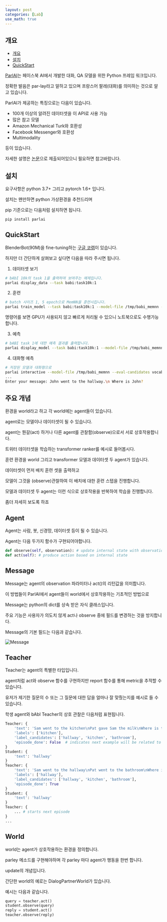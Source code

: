 ```yaml
---
layout: post
categories: [Lab]
use_math: true
---
```


## 개요
- [개요](#개요)
- [설치](#설치)
- [QuickStart](#QuickStart)

[ParlAI](https://parl.ai/)는 페이스북 AI에서 개발한 대화, QA 모델을 위한 Python 프레임 워크입니다.

정확한 발음은 par-lay라고 말하고 있으며 프랑스어 팔레(대화)를 의미하는 것으로 알고 있습니다.

ParlAI가 제공하는 특징으로는 다음이 있습니다.

* 100개 이상의 알려진 데이터셋을 이 API로 사용 가능
* 많은 참고 모델
* Amazon Mechanical Turk와 호환성
* Facebook Messenger와 호환성
* Multimodality

등이 있습니다.

자세한 설명은 [논문](https://arxiv.org/abs/1705.06476)으로 제출되어있으니 필요하면 참고바랍니다.

## 설치

요구사항은 python 3.7+ 그리고 pytorch 1.6+ 입니다.

설치는 왠만하면 python 가상환경을 추천드리며

pip 기준으로는 다음처럼 설치하면 됩니다.

```bash
pip install parlai
```

## QuickStart

BlenderBot(90M)을 fine-tuning하는 [구글 코렙](https://colab.research.google.com/drive/1bRMvN0lGXaTF5fuTidgvlAl-Lb41F7AD#scrollTo=KtVz5dCUmFkN)이 있습니다.

하지만 더 간단하게 살펴보고 싶다면 다음을 따라 주시면 됩니다.

1. 데이터셋 보기
```bash
# bAbI 10k의 task 1을 출력하여 보여주는 예제입니다.
parlai display_data --task babi:task10k:1
```

2. 훈련
```bash
# batch 사이즈 1, 5 epoch으로 MemNN을 훈련시킵니다.
parlai train_model --task babi:task10k:1 --model-file /tmp/babi_memnn --batchsize 1 --num-epochs 5 --model memnn --no-cuda
```
명령어를 보면 GPU가 사용되지 않고 빠르게 처리될 수 있으니 노트북으로도 수행가능합니다.

3. 예측
```bash
# bABI task 1에 대한 예측 결과를 출력합니다.
parlai display_model --task babi:task10k:1 --model-file /tmp/babi_memnn --eval-candidates vocab
```

4. 대화형 예측
```bash
# 저장된 모델과 대화형으로
parlai interactive --model-file /tmp/babi_memnn --eval-candidates vocab
...
Enter your message: John went to the hallway.\n Where is John?
```

## 주요 개념

환경을 world라고 하고 각 world에는 agent들이 있습니다.

agent로는 모델이나 데이터셋이 될 수 있습니다.

agent는 뭔갈(act) 하거나 다른 agent를 관찰함(observe)으로서 서로 상호작용합니다.

트위터 데이터셋을 학습하는 transformer ranker를 예시로 들어봅시다.

훈련 환경을 world 그리고 transformer 모델과 데이터셋 두 agent가 있습니다.

데이터셋이 먼저 배치 훈련 셋을 출력하고

모델이 그것을 (observe)관찰하여 이 배치에 대한 훈련 스텝을 진행합니다.

모델과 데이터셋 두 agent는 이런 식으로 상호작용을 반복하여 학습을 진행합니다.

좀더 자세히 보도록 하죠

## Agent

Agent는 사람, 봇, 신경망, 데이터셋 등이 될 수 있습니다.

Agent는 다음 두가지 함수가 구현되어야합니다.

```python
def observe(self, observation): # update internal state with observation
def act(self): # produce action based on internal state
```

## Message

Message는 agent의 observation 파라미터나 act()의 리턴값을 의미합니다.

이 방법들이 ParlAI에서 agent들이 world에서 상호작용하는 기초적인 방법으로

Message는 python의 dict를 상속 받은 자식 클래스입니다.

주요 기능은 사용자가 의도치 않게 act나 observe 중에 필드를 변경하는 것을 방지합니다.

Message의 기본 필드는 다음과 같습니다.

![Message](https://parl.ai/docs/_images/act-obs-dict.png)

## Teacher

Teacher는 agent의 특별한 타입입니다.

agent처럼 act와 observe 함수를 구현하지만 report 함수를 통해 metric을 추적할 수 있습니다.

유저가 제기한 질문의 수 또는 그 질문에 대한 답을 얼마나 잘 맞췄는지를 예시로 들 수 있습니다.

학생 agent와 bAbI Teacher의 상호 관찰은 다음처럼 표현됩니다.

```python
Teacher: {
    'text': 'Sam went to the kitchen\nPat gave Sam the milk\nWhere is the milk?',
    'labels': ['kitchen'],
    'label_candidates': ['hallway', 'kitchen', 'bathroom'],
    'episode_done': False  # indicates next example will be related to this one
}
Student: {
    'text': 'hallway'
}
Teacher: {
    'text': 'Sam went to the hallway\nPat went to the bathroom\nWhere is the milk?',
    'labels': ['hallway'],
    'label_candidates': ['hallway', 'kitchen', 'bathroom'],
    'episode_done': True
}
Student: {
    'text': 'hallway'
}
Teacher: {
    ... # starts next episode
}
...
```

## World

world는 agent가 상호작용하는 환경을 정의합니다.

parley 메소드를 구현해야하며 각 parley 마다 agent가 행동을 한번 합니다.

update의 개념입니다.

간단한 world의 예로는 DialogPartnerWorld가 있습니다.

예시는 다음과 같습니다.

```python
query = teacher.act()
student.observe(query)
reply = student.act()
teacher.observe(reply)
```